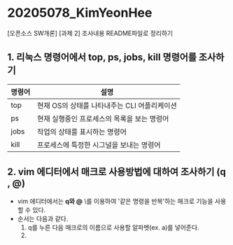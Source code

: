 # 20205078_KimYeonHee
[오픈소스 SW개론] [과제 2] 조사내용 README파일로 정리하기
## 1. 리눅스 명령어에서 top, ps, jobs, kill 명령어를 조사하기
|명령어|설명|
|---|---|
|top|현재 OS의 상태를 나타내주는 CLI 어플리케이션|
|ps|현재 실행중인 프로세스의 목록을 보는 명령어|
|jobs|작업의 상태를 표시하는 명령어|
|kill|프로세스에 특정한 시그널을 보내는 명령어|

## 2. vim 에디터에서 매크로 사용방법에 대하여 조사하기 (q , @)
- vim 에디터에서는 **q와 @** \를 이용하여 '같은 명령을 반복'하는 매크로 기능을 사용할 수 있다.
- 순서는 다음과 같다.
  1) q를 누른 다음 매크로의 이름으로 사용할 알파벳(ex. a)를 넣어준다.
  2) 
